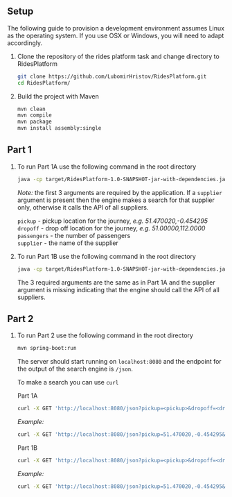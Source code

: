 Setup
-

The following guide to provision a development environment assumes Linux as the operating system. 
If you use OSX or Windows, you will need to adapt accordingly.


1. Clone the repository of the rides platform task and change directory to RidesPlatform

    ```bash
    git clone https://github.com/LubomirHristov/RidesPlatform.git
    cd RidesPlatform/
    ```

2. Build the project with Maven

    ```bash
    mvn clean
    mvn compile
    mvn package
    mvn install assembly:single
    ```
    
Part 1
-

1. To run Part 1A use the following command in the root directory

    ```bash
    java -cp target/RidesPlatform-1.0-SNAPSHOT-jar-with-dependencies.jar console.ConsoleSearchEngine <pickup> <dropoff> <passengers> <supplier>
    ```
    
    *Note:* the first 3 arguments are required by the application. 
    If a `supplier` argument is present then the engine makes a search for that supplier only, 
    otherwise it calls the API of all suppliers.
    
    `pickup` - pickup location for the journey, *e.g. 51.470020,-0.454295*  
    `dropoff` - drop off location for the journey, *e.g. 51.00000,112.0000*  
    `passengers` - the number of passengers  
    `supplier` - the name of the supplier
    
2. To run Part 1B use the following command in the root directory

    ```bash
    java -cp target/RidesPlatform-1.0-SNAPSHOT-jar-with-dependencies.jar console.ConsoleSearchEngine <pickup> <dropoff> <passengers>
    ```
    
    The 3 required arguments are the same as in Part 1A and the supplier argument is missing indicating that the engine 
    should call the API of all suppliers.
    
    
Part 2
-

1. To run Part 2 use the following command in the root directory

    ```bash
    mvn spring-boot:run
    ```
    
    The server should start running on `localhost:8080` and the endpoint for the output of the search engine is `/json`.
    
    To make a search you can use `curl`
    
    Part 1A
    ```bash
    curl -X GET 'http://localhost:8080/json?pickup=<pickup>&dropoff=<dropoff>&passengers=<passengers>&supplier=<supplier>'
    ``` 
    
    *Example:* 
    ```bash
    curl -X GET 'http://localhost:8080/json?pickup=51.470020,-0.454295&dropoff=51.00000,112.0000&passengers=4&supplier=dave'
    ```
    
    Part 1B
    ```bash
    curl -X GET 'http://localhost:8080/json?pickup=<pickup>&dropoff=<dropoff>&passengers=<passengers>'
    ```
    
    *Example:* 
    ```bash
    curl -X GET 'http://localhost:8080/json?pickup=51.470020,-0.454295&dropoff=51.00000,112.0000&passengers=4'
    ```
    